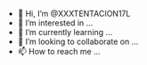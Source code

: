 

- 👋 Hi, I’m @XXXTENTACION17L
- 👀 I’m interested in ...
- 🌱 I’m currently learning ...
- 💞️ I’m looking to collaborate on ...
- 📫 How to reach me ...

<!---
XXXTENTACION17L/XXXTENTACION17L is a ✨ special ✨ repository because its `README.md` (this file) appears on your GitHub profile.
You can click the Preview link to take a look at your changes.
--->
